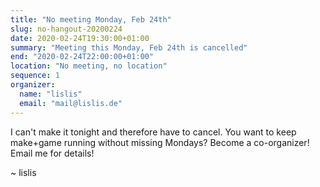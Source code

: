 ```yaml
---
title: "No meeting Monday, Feb 24th"
slug: no-hangout-20200224
date: 2020-02-24T19:30:00+01:00
summary: "Meeting this Monday, Feb 24th is cancelled"
end: "2020-02-24T22:00:00+01:00"
location: "No meeting, no location"
sequence: 1
organizer:
  name: "lislis"
  email: "mail@lislis.de"
---
```


I can't make it tonight and therefore have to cancel. You want to keep make+game running without missing Mondays? Become a co-organizer! Email me for details!

~ lislis
